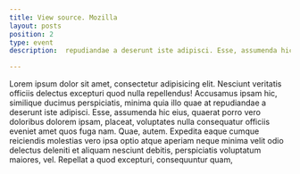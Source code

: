 ```yaml
---
title: View source. Mozilla
layout: posts
position: 2
type: event
description:  repudiandae a deserunt iste adipisci. Esse, assumenda hic eius, quaerat porro vero doloribus dolorem ipsam, placeat, voluptates nul

---
```

Lorem ipsum dolor sit amet, consectetur adipisicing elit. Nesciunt veritatis officiis delectus excepturi quod nulla repellendus! Accusamus ipsam hic, similique ducimus perspiciatis, minima quia illo quae at repudiandae a deserunt iste adipisci. Esse, assumenda hic eius, quaerat porro vero doloribus dolorem ipsam, placeat, voluptates nulla consequatur officiis eveniet amet quos fuga nam. Quae, autem. Expedita eaque cumque reiciendis molestias vero ipsa optio atque aperiam neque minima velit odio delectus deleniti et aliquam nesciunt debitis, perspiciatis voluptatum maiores, vel. Repellat a quod excepturi, consequuntur quam,
